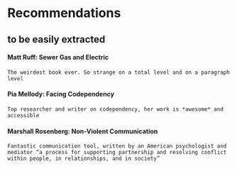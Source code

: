 # Recommendations
## to be easily extracted

#### Matt Ruff: Sewer Gas and Electric
	The weirdest book ever. So strange on a total level and on a paragraph level

#### Pia Mellody: Facing Codependency
	Top researcher and writer on codependency, her work is *awesome* and accessible

#### Marshall Rosenberg: Non-Violent Communication
	Fantastic communication tool, written by an American psychologist and mediator “a process for supporting partnership and resolving conflict within people, in relationships, and in society” 
